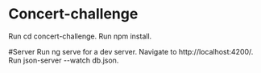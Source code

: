 # Concert-challenge
Run cd concert-challenge.
Run npm install.

#Server
Run ng serve for a dev server. Navigate to http://localhost:4200/. Run json-server --watch db.json.

